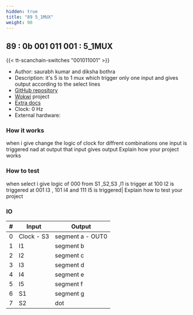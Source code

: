 ```yaml
---
hidden: true
title: "89 5_1MUX"
weight: 90
---
```


## 89 : 0b 001 011 001 : 5_1MUX

{{< tt-scanchain-switches "001011001" >}}

* Author: saurabh kumar and diksha bothra 
* Description: it's 5 is to 1 mux which trigger only  one input and gives  output according to the select lines 
* [GitHub repository](https://github.com/Secretiv/tt03-submission-template)
* [Wokwi](https://wokwi.com/projects/362833471952037889) project
* [Extra docs]()
* Clock: 0 Hz
* External hardware: 



### How it works

when  i give change the logic of clock for diffrent combinations one input is triggered nad at output that input gives output
Explain how your project works


### How to test

when select i give logic of 000 from S1 ,S2,S3 ,I1 is trigger at 100 I2 is triggered at 001 I3 , 101 I4 and 111 I5 is triggered|
Explain how to test your project


### IO

| # | Input        | Output       |
|---|--------------|--------------|
| 0 | Clock - S3  | segment a - OUT0 |
| 1 | I1  | segment b |
| 2 | I2  | segment c |
| 3 | I3  | segment d |
| 4 | I4  | segment e |
| 5 | I5  | segment f |
| 6 | S1  | segment g |
| 7 | S2  | dot |
